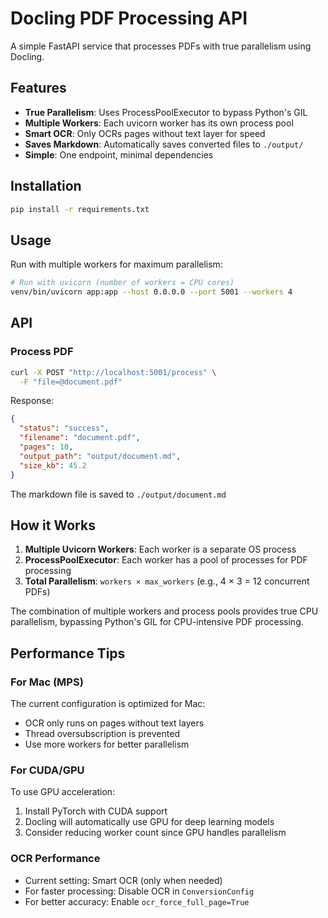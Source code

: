 # Docling PDF Processing API

A simple FastAPI service that processes PDFs with true parallelism using Docling.

## Features

- **True Parallelism**: Uses ProcessPoolExecutor to bypass Python's GIL
- **Multiple Workers**: Each uvicorn worker has its own process pool
- **Smart OCR**: Only OCRs pages without text layer for speed
- **Saves Markdown**: Automatically saves converted files to `./output/`
- **Simple**: One endpoint, minimal dependencies

## Installation

```bash
pip install -r requirements.txt
```

## Usage

Run with multiple workers for maximum parallelism:

```bash
# Run with uvicorn (number of workers = CPU cores)
venv/bin/uvicorn app:app --host 0.0.0.0 --port 5001 --workers 4
```

## API

### Process PDF
```bash
curl -X POST "http://localhost:5001/process" \
  -F "file=@document.pdf"
```

Response:
```json
{
  "status": "success",
  "filename": "document.pdf",
  "pages": 10,
  "output_path": "output/document.md",
  "size_kb": 45.2
}
```

The markdown file is saved to `./output/document.md`

## How it Works

1. **Multiple Uvicorn Workers**: Each worker is a separate OS process
2. **ProcessPoolExecutor**: Each worker has a pool of processes for PDF processing
3. **Total Parallelism**: `workers × max_workers` (e.g., 4 × 3 = 12 concurrent PDFs)

The combination of multiple workers and process pools provides true CPU parallelism, bypassing Python's GIL for CPU-intensive PDF processing.

## Performance Tips

### For Mac (MPS)
The current configuration is optimized for Mac:
- OCR only runs on pages without text layers
- Thread oversubscription is prevented
- Use more workers for better parallelism

### For CUDA/GPU
To use GPU acceleration:
1. Install PyTorch with CUDA support
2. Docling will automatically use GPU for deep learning models
3. Consider reducing worker count since GPU handles parallelism

### OCR Performance
- Current setting: Smart OCR (only when needed)
- For faster processing: Disable OCR in `ConversionConfig`
- For better accuracy: Enable `ocr_force_full_page=True`